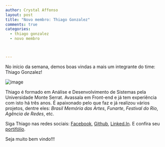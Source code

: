 ```yaml
---
author: Crystal Affonso
layout: post
title: "Novo membro: Thiago Gonzalez"
comments: true
categories:
  - thiago gonzalez
  - novo membro



---
```


No início da semana, demos boas vindas a mais um integrante do time: Thiago Gonzalez!

<!--more-->

![image](/blog/images/posts/2013-06-19/gonzalez.jpg)

Thiago é formado em Análise e Desenvolvimento de Sistemas pela Universidade Monte Serrat. Avassala em Front-end e já tem experiência com isto há três anos. É apaixonado pelo que faz e já realizou vários projetos, dentre eles: _Brasil Memória das Artes_, _Funarte_, _Festival do Rio_, _Agência de Redes_, etc.

Siga Thiago nas redes sociais: [Facebook](https://www.facebook.com/thigonzalez), [Github](https://github.com/thiagonzalez), [Linked.In](http://br.linkedin.com/in/thigonzalez/). E confira seu [portifólio](http://thiagogonzalez.com/).

Seja muito bem vindo!!!
